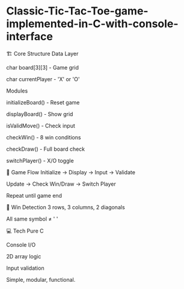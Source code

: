 # Classic-Tic-Tac-Toe-game-implemented-in-C-with-console-interface

🏗️ Core Structure
Data Layer

char board[3][3] - Game grid

char currentPlayer - 'X' or 'O'

Modules

initializeBoard() - Reset game

displayBoard() - Show grid

isValidMove() - Check input

checkWin() - 8 win conditions

checkDraw() - Full board check

switchPlayer() - X/O toggle

🔄 Game Flow
Initialize → Display → Input → Validate

Update → Check Win/Draw → Switch Player

Repeat until game end

🎯 Win Detection
3 rows, 3 columns, 2 diagonals

All same symbol ≠ ' '

💻 Tech
Pure C

Console I/O

2D array logic

Input validation

Simple, modular, functional.
